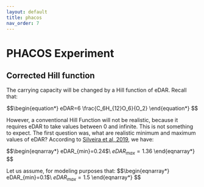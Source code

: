 ```yaml
---
layout: default
title: phacos
nav_order: 7
---
```


# PHACOS Experiment

## Corrected Hill function

The carrying capacity will be changed by a Hill function of eDAR. Recall that:

$$\begin{equation*}
eDAR=6 \frac{C_6H_{12}O_6}{O_2}
\end{equation*}	$$

However, a conventional Hill Function will not be realistic, because it requires eDAR to take values between 0 and infinite. This is not something to expect. The first question was, what are realistic minimum and maximum values of eDAR?
According to [Silveira et al, 2019](https://doi.org/10.7554/eLife.49114), we have:

$$\begin{eqnarray*}
eDAR_{min}=0.24$\\
$eDAR_{max}=1.36$
\end{eqnarray*}	$$

Let us assume, for modeling purposes that:
$$\begin{eqnarray*}
eDAR_{min}=0.1$\\
$eDAR_{max}=1.5$
\end{eqnarray*}	$$

